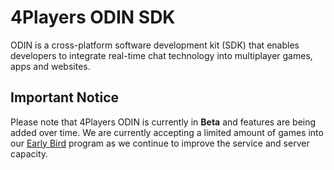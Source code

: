 # 4Players ODIN SDK

ODIN is a cross-platform software development kit (SDK) that enables developers to integrate real-time chat technology into multiplayer games, apps and websites.

## Important Notice

Please note that 4Players ODIN is currently in **Beta** and features are being added over time. We are currently accepting a limited amount of games into our [Early Bird](https://www.4players.io/odin-application/) program as we continue to improve the service and server capacity.

